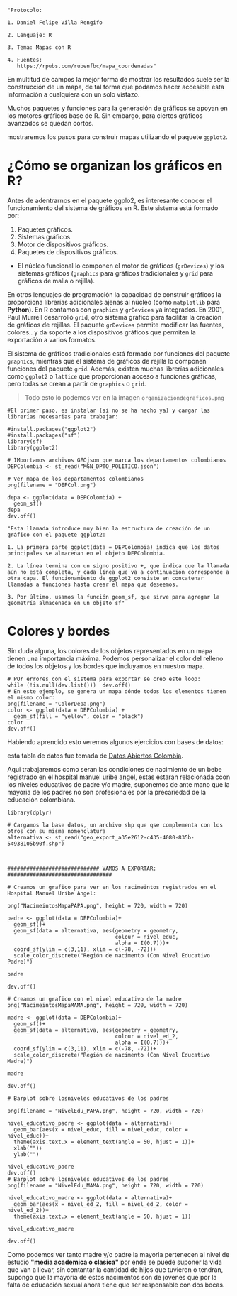 ```{r, eval=FALSE, include=TRUE}
"Protocolo:

1. Daniel Felipe Villa Rengifo

2. Lenguaje: R

3. Tema: Mapas con R

4. Fuentes:
   https://rpubs.com/rubenfbc/mapa_coordenadas"
```


En multitud de campos la mejor forma de mostrar los resultados suele ser la construcción de un mapa, de tal forma que podamos hacer accesible esta información a cualquiera con un solo vistazo.

Muchos paquetes y funciones para la generación de gráficos se apoyan en los motores gráficos base de R. Sin embargo, para ciertos gráficos avanzados se quedan cortos.

mostraremos los pasos para construir mapas utilizando el paquete `ggplot2`.

# ¿Cómo se organizan los gráficos en R?

Antes de adentrarnos en el paquete ggplo2, es interesante conocer el funcionamiento del sistema de gráficos en R. Este sistema está formado por:

1. Paquetes gráficos.
2. Sistemas gráficos.
3. Motor de dispositivos gráficos.
4. Paquetes de dispositivos gráficos.

+ El núcleo funcional lo componen el motor de gráficos (`grDevices`) y los sistemas gráficos (`graphics` para gráficos tradicionales y `grid` para gráficos de malla o rejilla).

En otros lenguajes de programación la capacidad de construir gráficos la proporciona librerías adicionales ajenas al núcleo (como `matplotlib` para __Python__). En R contamos con `graphics` y `grDevices` ya integrados. En 2001, Paul Murrell desarrolló `grid`, otro sistema gráfico para facilitar la creación de gráficos de rejillas. El paquete `grDevices` permite modificar las fuentes, colores.. y da soporte a los dispositivos gráficos que permiten la exportación a varios formatos.

El sistema de gráficos tradicionales está formado por funciones del paquete `graphics`, mientras que el sistema de gráficos de rejilla lo componen funciones del paquete `grid`. Además, existen muchas librerías adicionales como `ggplot2` o `lattice` que proporcionan acceso a funciones gráficas, pero todas se crean a partir de `graphics` o `grid`.

> Todo esto lo podemos ver en la imagen `organizaciondegraficos.png`

```{r}
#El primer paso, es instalar (si no se ha hecho ya) y cargar las librerías necesarias para trabajar:

#install.packages("ggplot2")
#install.packages("sf")
library(sf)
library(ggplot2)
```


```{r}
# IMportamos archivos GEOjson que marca los departamentos colombianos
DEPColombia <- st_read("MGN_DPTO_POLITICO.json")

# Ver mapa de los departamentos colombianos
png(filename = "DEPCol.png")

depa <- ggplot(data = DEPColombia) +
  geom_sf()
depa
dev.off()

"Esta llamada introduce muy bien la estructura de creación de un gráfico con el paquete ggplot2:

1. La primera parte ggplot(data = DEPColombia) indica que los datos principales se almacenan en el objeto DEPColombia.

2. La línea termina con un signo positivo +, que indica que la llamada aún no está completa, y cada línea que va a continuación corresponde a otra capa. El funcionamiento de ggplot2 consiste en concatenar llamadas a funciones hasta crear el mapa que deseemos.

3. Por último, usamos la función geom_sf, que sirve para agregar la geometría almacenada en un objeto sf"
```

# Colores y bordes

Sin duda alguna, los colores de los objetos representados en un mapa tienen una importancia máxima. Podemos personalizar el color del relleno de todos los objetos y los bordes que incluyamos en nuestro mapa.

```{r}
# POr errores con el sistema para exportar se creo este loop:
while (!is.null(dev.list()))  dev.off()
# En este ejemplo, se genera un mapa dónde todos los elementos tienen el mismo color:
png(filename = "ColorDepa.png")
color <- ggplot(data = DEPColombia) +
  geom_sf(fill = "yellow", color = "black")
color
dev.off()
```

Habiendo aprendido esto veremos algunos ejercicios con bases de datos:

esta tabla de datos fue tomada de [Datos Abiertos Colombia](https://www.datos.gov.co/Salud-y-Protecci-n-Social/Nacidos-Vivos-en-Hospital-Manuel-Uribe-Angel/udqu-ifxr).

Aqui trabajaremos como seran las condiciones de nacimiento de un bebe registrado en el hospital manuel uribe angel, estas estaran relacionada ccon los niveles educativos de padre y/o madre, suponemos de ante mano que la mayoria de los padres no son profesionales por la precariedad de la educación colombiana.





```{r}
library(dplyr)

# Cargamos la base datos, un archivo shp que qse complementa con los otros con su misma nomenclatura
alternativa <- st_read("geo_export_a35e2612-c435-4080-835b-54938105b90f.shp")



############################# VAMOS A EXPORTAR: #################################

# Creamos un grafico para ver en los nacimeintos registrados en el Hospital Manuel Uribe Angel:

png("NacimeintosMapaPAPA.png", height = 720, width = 720)

padre <- ggplot(data = DEPColombia)+
  geom_sf()+
  geom_sf(data = alternativa, aes(geometry = geometry,
                                  colour = nivel_educ,
                                  alpha = I(0.7)))+
  coord_sf(ylim = c(3,11), xlim = c(-78, -72))+
  scale_color_discrete("Región de nacimento (Con Nivel Educativo Padre)")

padre

dev.off()

# Creamos un grafico con el nivel educativo de la madre
png("NacimeintosMapaMAMA.png", height = 720, width = 720)

madre <- ggplot(data = DEPColombia)+
  geom_sf()+
  geom_sf(data = alternativa, aes(geometry = geometry,
                                  colour = nivel_ed_2,
                                  alpha = I(0.7)))+
  coord_sf(ylim = c(3,11), xlim = c(-78, -72))+
  scale_color_discrete("Región de nacimento (Con Nivel Educativo Madre)")

madre

dev.off()

# Barplot sobre losniveles educativos de los padres

png(filename = "NivelEdu_PAPA.png", height = 720, width = 720)

nivel_educativo_padre <- ggplot(data = alternativa)+
  geom_bar(aes(x = nivel_educ, fill = nivel_educ, color = nivel_educ))+
  theme(axis.text.x = element_text(angle = 50, hjust = 1))+
  xlab("")+
  ylab("")

nivel_educativo_padre
dev.off()
# Barplot sobre losniveles educativos de los padres
png(filename = "NivelEdu_MAMA.png", height = 720, width = 720)

nivel_educativo_madre <- ggplot(data = alternativa)+
  geom_bar(aes(x = nivel_ed_2, fill = nivel_ed_2, color = nivel_ed_2))+
  theme(axis.text.x = element_text(angle = 50, hjust = 1))

nivel_educativo_madre

dev.off()

```
Como podemos ver tanto madre y/o padre la mayoria pertenecen al nivel de estudio __"media academica o clasica"__ por ende se puede suponer la vida que van a llevar, sin contantar la cantidad de hijos que tuvieron o tendran, supongo que la mayoria de estos nacimentos son de jovenes que por la falta de educación sexual ahora tiene que ser responsable con dos bocas.